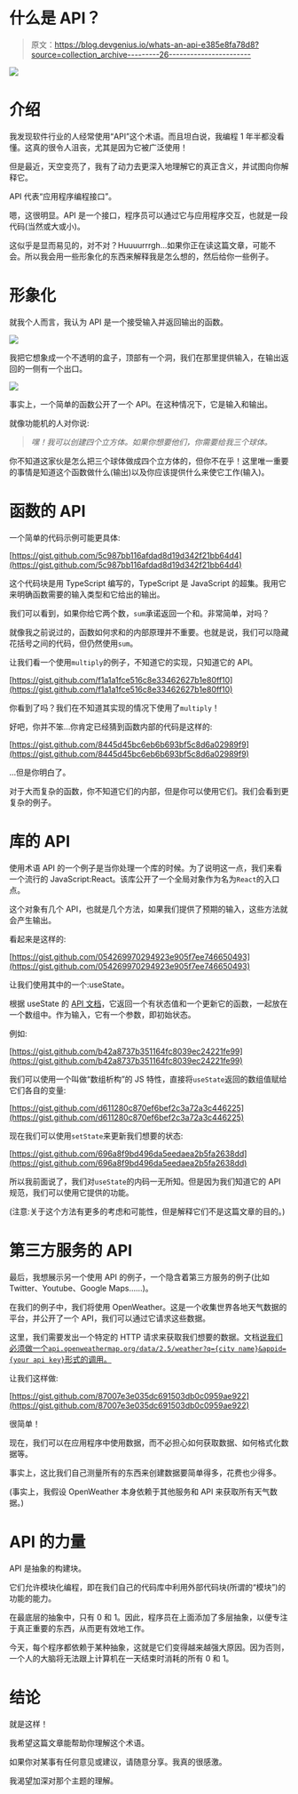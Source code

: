 # 什么是 API？

> 原文：<https://blog.devgenius.io/whats-an-api-e385e8fa78d8?source=collection_archive---------26----------------------->

![](img/67529acdbe4e7426e7fc956393e96ed8.png)

# 介绍

我发现软件行业的人经常使用“API”这个术语。而且坦白说，我编程 1 年半都没看懂。这真的很令人沮丧，尤其是因为它被广泛使用！

但是最近，天空变亮了，我有了动力去更深入地理解它的真正含义，并试图向你解释它。

API 代表“应用程序编程接口”。

嗯，这很明显。API 是一个接口，程序员可以通过它与应用程序交互，也就是一段代码(当然或大或小)。

这似乎是显而易见的，对不对？Huuuurrrgh…如果你正在读这篇文章，可能不会。所以我会用一些形象化的东西来解释我是怎么想的，然后给你一些例子。

# 形象化

就我个人而言，我认为 API 是一个接受输入并返回输出的函数。

![](img/484268f65d44b962b8f13ad25b1f5b64.png)

我把它想象成一个不透明的盒子，顶部有一个洞，我们在那里提供输入，在输出返回的一侧有一个出口。

![](img/580a395a3238e9edccd11e17848ce69c.png)

事实上，一个简单的函数公开了一个 API。在这种情况下，它是输入和输出。

就像功能机的人对你说:

> *嘿！我可以创建四个立方体。如果你想要他们，你需要给我三个球体。*

你不知道这家伙是怎么把三个球体做成四个立方体的，但你不在乎！这里唯一重要的事情是知道这个函数做什么(输出)以及你应该提供什么来使它工作(输入)。

# 函数的 API

一个简单的代码示例可能更具体:

[https://gist.github.com/5c987bb116afdad8d19d342f21bb64d4](https://gist.github.com/5c987bb116afdad8d19d342f21bb64d4)

这个代码块是用 TypeScript 编写的，TypeScript 是 JavaScript 的超集。我用它来明确函数需要的输入类型和它给出的输出。

我们可以看到，如果你给它两个数，`sum`承诺返回一个和。非常简单，对吗？

就像我之前说过的，函数如何求和的内部原理并不重要。也就是说，我们可以隐藏花括号之间的代码，但仍然使用`sum`。

让我们看一个使用`multiply`的例子，不知道它的实现，只知道它的 API。

[https://gist.github.com/f1a1a1fce516c8e33462627b1e80ff10](https://gist.github.com/f1a1a1fce516c8e33462627b1e80ff10)

你看到了吗？我们在不知道其实现的情况下使用了`multiply`！

好吧，你并不笨…你肯定已经猜到函数内部的代码是这样的:

[https://gist.github.com/8445d45bc6eb6b693bf5c8d6a02989f9](https://gist.github.com/8445d45bc6eb6b693bf5c8d6a02989f9)

…但是你明白了。

对于大而复杂的函数，你不知道它们的内部，但是你可以使用它们。我们会看到更复杂的例子。

# 库的 API

使用术语 API 的一个例子是当你处理一个库的时候。为了说明这一点，我们来看一个流行的 JavaScript:React。该库公开了一个全局对象作为名为`React`的入口点。

这个对象有几个 API，也就是几个方法，如果我们提供了预期的输入，这些方法就会产生输出。

看起来是这样的:

[https://gist.github.com/054269970294923e905f7ee746650493](https://gist.github.com/054269970294923e905f7ee746650493)

让我们使用其中的一个:useState。

根据 useState 的 [API 文档](https://reactjs.org/docs/hooks-reference.html#usestate)，它返回一个有状态值和一个更新它的函数，一起放在一个数组中。作为输入，它有一个参数，即初始状态。

例如:

[https://gist.github.com/b42a8737b351164fc8039ec24221fe99](https://gist.github.com/b42a8737b351164fc8039ec24221fe99)

我们可以使用一个叫做“数组析构”的 JS 特性，直接将`useState`返回的数组值赋给它们各自的变量:

[https://gist.github.com/d611280c870ef6bef2c3a72a3c446225](https://gist.github.com/d611280c870ef6bef2c3a72a3c446225)

现在我们可以使用`setState`来更新我们想要的状态:

[https://gist.github.com/696a8f9bd496da5eedaea2b5fa2638dd](https://gist.github.com/696a8f9bd496da5eedaea2b5fa2638dd)

所以我前面说了，我们对`useState`的内码一无所知。但是因为我们知道它的 API 规范，我们可以使用它提供的功能。

(注意:关于这个方法有更多的考虑和可能性，但是解释它们不是这篇文章的目的。)

# 第三方服务的 API

最后，我想展示另一个使用 API 的例子，一个隐含着第三方服务的例子(比如 Twitter、Youtube、Google Maps……)。

在我们的例子中，我们将使用 OpenWeather。这是一个收集世界各地天气数据的平台，并公开了一个 API，我们可以通过它请求这些数据。

这里，我们需要发出一个特定的 HTTP 请求来获取我们想要的数据。文档[说我们必须做一个`api.openweathermap.org/data/2.5/weather?q={city name}&appid={your api key}`形式的调用。](https://openweathermap.org/current)

让我们这样做:

[https://gist.github.com/87007e3e035dc691503db0c0959ae922](https://gist.github.com/87007e3e035dc691503db0c0959ae922)

很简单！

现在，我们可以在应用程序中使用数据，而不必担心如何获取数据、如何格式化数据等。

事实上，这比我们自己测量所有的东西来创建数据要简单得多，花费也少得多。

(事实上，我假设 OpenWeather 本身依赖于其他服务和 API 来获取所有天气数据。)

# API 的力量

API 是抽象的构建块。

它们允许模块化编程，即在我们自己的代码库中利用外部代码块(所谓的“模块”)的功能的能力。

在最底层的抽象中，只有 0 和 1。因此，程序员在上面添加了多层抽象，以便专注于真正重要的东西，从而更有效地工作。

今天，每个程序都依赖于某种抽象，这就是它们变得越来越强大原因。因为否则，一个人的大脑将无法跟上计算机在一天结束时消耗的所有 0 和 1。

# 结论

就是这样！

我希望这篇文章能帮助你理解这个术语。

如果你对某事有任何意见或建议，请随意分享。我真的很感激。

我渴望加深对那个主题的理解。